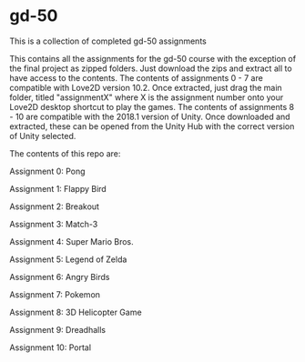 # gd-50
This is a collection of completed gd-50 assignments

This contains all the assignments for the gd-50 course with the exception of the final project as zipped folders. Just download the zips and extract all to have access to the contents. The contents of assignments 0 - 7 are compatible with Love2D version 10.2.  Once extracted, just drag the main folder, titled "assignmentX" where X is the assignment number onto your Love2D desktop shortcut to play the games. The contents of assignments 8 - 10 are compatible with the 2018.1 version of Unity. Once downloaded and extracted, these can be opened from the Unity Hub with the correct version of Unity selected.

The contents of this repo are:

Assignment 0: Pong

Assignment 1: Flappy Bird

Assignment 2: Breakout

Assignment 3: Match-3

Assignment 4: Super Mario Bros.

Assignment 5: Legend of Zelda

Assignment 6: Angry Birds

Assignment 7: Pokemon

Assignment 8: 3D Helicopter Game

Assignment 9: Dreadhalls

Assignment 10: Portal
